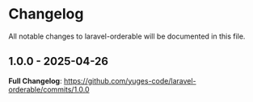 # Changelog

All notable changes to laravel-orderable will be documented in this file.

## 1.0.0 - 2025-04-26

**Full Changelog**: https://github.com/yuges-code/laravel-orderable/commits/1.0.0
